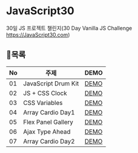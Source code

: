 # JavaScript30

30일 JS 프로젝트 챌린지(30 Day Vanilla JS Challenge https://JavaScript30.com)

## 📃목록

| No  | 주제                | DEMO                                                                             |
| --- | ------------------- | -------------------------------------------------------------------------------- |
| 01  | JavaScript Drum Kit | [DEMO](https://sewonkimm.github.io/JavaScript30/01-JavaScriptDrumKit/index.html) |
| 02  | JS + CSS Clock      | [DEMO](https://sewonkimm.github.io/JavaScript30/02-JSandCSSClock/index.html)     |
| 03  | CSS Variables       | [DEMO](https://sewonkimm.github.io/JavaScript30/03-CSSVariables/index.html)      |
| 04  | Array Cardio Day1   | [DEMO](https://sewonkimm.github.io/JavaScript30/04-ArrayCardioDay1/index.html)   |
| 05  | Flex Panel Gallery  | [DEMO](https://sewonkimm.github.io/JavaScript30/05-FlexPanelGallery/index.html)  |
| 06  | Ajax Type Ahead     | [DEMO](https://sewonkimm.github.io/JavaScript30/06-AjaxTypeAhead/index.html)     |
| 07  | Array Cardio Day2   | [DEMO](https://sewonkimm.github.io/JavaScript30/07-ArrayCardioDay2/index.html)   |
